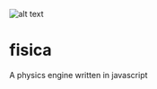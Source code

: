 ![alt text](https://github.com/LuisHerasme/fisica/blob/master/logo/fisica.png)
# fisica
A physics engine written in javascript

